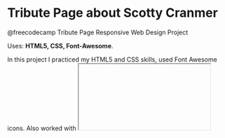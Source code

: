 # Tribute Page about Scotty Cranmer
@freecodecamp Tribute Page Responsive Web Design Project

Uses: <b>HTML5, CSS, Font-Awesome</b>.

In this project I practiced my HTML5 and CSS skills, used Font Awesome icons. 
Also worked with <iframe> element: made it responsive and made it to show the latest video from Scotty's Youtube channel.

https://codepen.io/spline/pen/ROQyEW?editors
